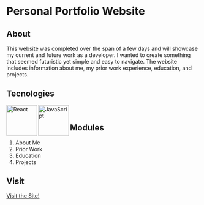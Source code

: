 # Personal Portfolio Website

## About
This website was completed over the span of a few days and will showcase my current and future work as a developer. I wanted to create something that seemed futuristic yet simple and easy to navigate. The website includes information about me, my prior work experience, education, and projects.

## Tecnologies 
<img align="left" alt="React" width="80px" styles="padding-right:10px;" src="https://cdn.jsdelivr.net/gh/devicons/devicon@latest/icons/react/react-original.svg" />
<img align="left" alt="JavaScript" width="80px" styles="padding-right:10px;" src="https://cdn.jsdelivr.net/gh/devicons/devicon@latest/icons/javascript/javascript-original.svg"/>

<br>

## Modules
1. About Me
2. Prior Work
3. Education
4. Projects

## Visit
[Visit the Site!](https://www.owenreynolds.me/)

